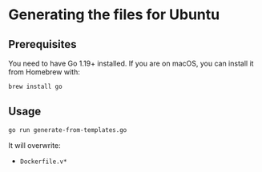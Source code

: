 # Generating the files for Ubuntu

## Prerequisites

You need to have Go 1.19+ installed. If you are on macOS, you can install it from Homebrew with:

```bash
brew install go
```

## Usage

```bash
go run generate-from-templates.go
```

It will overwrite:

* `Dockerfile.v*`
